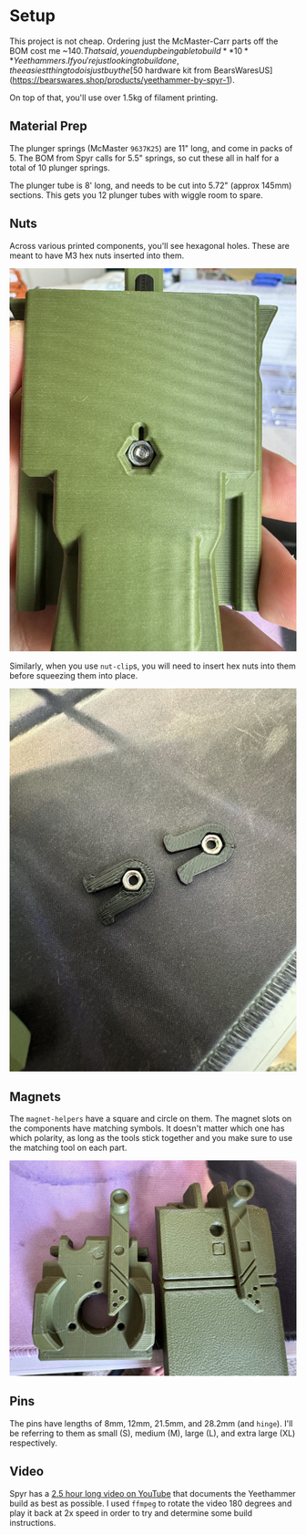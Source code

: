 # Setup

This project is not cheap. Ordering just the McMaster-Carr parts off the BOM cost me ~$140. That said, you end up being able to build **10** Yeethammers. If you're just looking to build one, the easiest thing to do is just buy the [$50 hardware kit from BearsWaresUS](https://bearswares.shop/products/yeethammer-by-spyr-1).

On top of that, you'll use over 1.5kg of filament printing.

## Material Prep

The plunger springs (McMaster `9637K25`) are 11" long, and come in packs of 5. The BOM from Spyr calls for 5.5" springs, so cut these all in half for a total of 10 plunger springs.

The plunger tube is 8' long, and needs to be cut into 5.72" (approx 145mm) sections. This gets you 12 plunger tubes with wiggle room to spare.

## Nuts

Across various printed components, you'll see hexagonal holes. These are meant to have M3 hex nuts inserted into them.

![](../img/00/00.jpg)

Similarly, when you use `nut-clip`s, you will need to insert hex nuts into them before squeezing them into place.

![](../img/00/01.jpg)

## Magnets

The `magnet-helpers` have a square and circle on them. The magnet slots on the components have matching symbols. It doesn't matter which one has which polarity, as long as the tools stick together and you make sure to use the matching tool on each part.

![](../img/00/02.jpg)

## Pins

The pins have lengths of 8mm, 12mm, 21.5mm, and 28.2mm (and `hinge`). I'll be referring to them as small (S), medium (M), large (L), and extra large (XL) respectively.

## Video

Spyr has a [2.5 hour long video on YouTube](https://www.youtube.com/watch?v=rexejGUPc0k&list=PLAhWMbkMdmbdqtUxXlhaS-XgnqBFM62RJ&index=2) that documents the Yeethammer build as best as possible. I used `ffmpeg` to rotate the video 180 degrees and play it back at 2x speed in order to try and determine some build instructions.